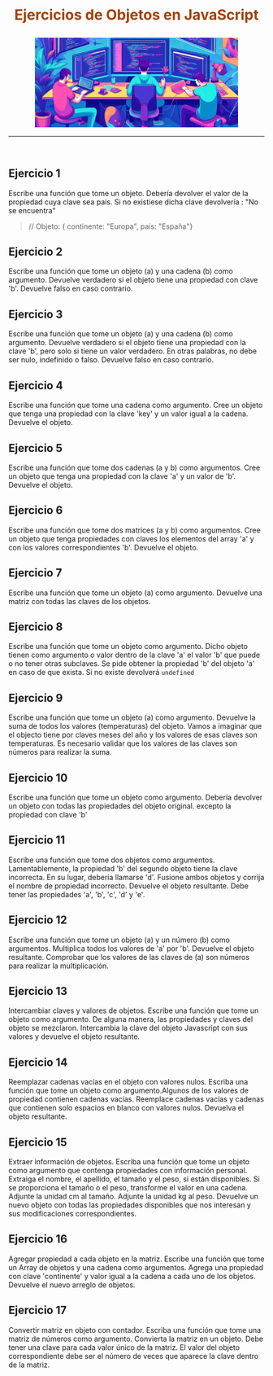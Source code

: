 # <center><p style="color: #A04000; "><B>Ejercicios de Objetos en JavaScript</B></p></center>

<center><img src="img_dev.jpeg" width="400" /></center>

---

<br>

## Ejercicio 1

Escribe una función que tome un objeto. Debería devolver el valor de la propiedad cuya clave sea pais. Si no existiese dicha clave devolvería : "No se encuentra"

> // Objeto: { continente: "Europa", pais: "España"}

## Ejercicio 2

Escribe una función que tome un objeto (a) y una cadena (b) como argumento. Devuelve verdadero si el objeto tiene una propiedad con clave 'b'. Devuelve falso en caso contrario.

## Ejercicio 3

Escribe una función que tome un objeto (a) y una cadena (b) como argumento. Devuelve verdadero si el objeto tiene una propiedad con la clave 'b', pero solo si tiene un valor verdadero. En otras palabras, no debe ser nulo, indefinido o falso. Devuelve falso en caso contrario.

## Ejercicio 4

Escribe una función que tome una cadena como argumento. Cree un objeto que tenga una propiedad con la clave 'key' y un valor igual a la cadena. Devuelve el objeto.

## Ejercicio 5

Escribe una función que tome dos cadenas (a y b) como argumentos. Cree un objeto que tenga una propiedad con la clave 'a' y un valor de 'b'. Devuelve el objeto.

<div class="page"/>

## Ejercicio 6

Escribe una función que tome dos matrices (a y b) como argumentos. Cree un objeto que tenga propiedades con claves los elementos del array 'a' y con los valores correspondientes 'b'. Devuelve el objeto.

## Ejercicio 7

Escribe una función que tome un objeto (a) como argumento. Devuelve una matriz con todas las claves de los objetos.

## Ejercicio 8

Escribe una función que tome un objeto como argumento. Dicho objeto tienen como argumento o valor dentro de la clave 'a' el valor 'b' que puede o no tener otras subclaves. Se pide obtener la propiedad 'b' del objeto 'a' en caso de que exista. Si no existe devolverá `undefined`

## Ejercicio 9

Escribe una función que tome un objeto (a) como argumento. Devuelve la suma de todos los valores (temperaturas) del objeto. Vamos a imaginar que el objecto tiene por claves meses del año y los valores de esas claves son temperaturas.
Es necesario validar que los valores de las claves son números para realizar la suma.

## Ejercicio 10

Escribe una función que tome un objeto como argumento. Debería devolver un objeto con todas las propiedades del objeto original. excepto la propiedad con clave 'b'

## Ejercicio 11

Escribe una función que tome dos objetos como argumentos. Lamentablemente, la propiedad 'b' del segundo objeto tiene la clave incorrecta. En su lugar, debería llamarse 'd'. Fusione ambos objetos y corrija el nombre de propiedad incorrecto. Devuelve el objeto resultante. Debe tener las propiedades 'a', 'b', 'c', 'd' y 'e'.

## Ejercicio 12

Escribe una función que tome un objeto (a) y un número (b) como argumentos. Multiplica todos los valores de 'a' por 'b'. Devuelve el objeto resultante. Comprobar que los valores de las claves de (a) son números para realizar la multiplicación.

## Ejercicio 13

Intercambiar claves y valores de objetos. Escribe una función que tome un objeto como argumento. De alguna manera, las propiedades y claves del objeto se mezclaron. Intercambia la clave del objeto Javascript con sus valores y devuelve el objeto resultante.

## Ejercicio 14

Reemplazar cadenas vacías en el objeto con valores nulos. Escriba una función que tome un objeto como argumento.Algunos de los valores de propiedad contienen cadenas vacías. Reemplace cadenas vacías y cadenas que contienen solo espacios en blanco con valores nulos. Devuelva el objeto resultante.

## Ejercicio 15

Extraer información de objetos. Escriba una función que tome un objeto como argumento que contenga propiedades con información personal. Extraiga el nombre, el apellido, el tamaño y el peso, si están disponibles. Si se proporciona el tamaño o el peso, transforme el valor en una cadena. Adjunte la unidad cm al tamaño. Adjunte la unidad kg al peso. Devuelve un nuevo objeto con todas las propiedades disponibles que nos interesan y sus modificaciones correspondientes.

## Ejercicio 16

Agregar propiedad a cada objeto en la matriz. Escribe una función que tome un Array de objetos y una cadena como argumentos. Agrega una propiedad con clave 'continente' y valor igual a la cadena a cada uno de los objetos. Devuelve el nuevo arreglo de objetos.

## Ejercicio 17

Convertir matriz en objeto con contador. Escriba una función que tome una matriz de números como argumento. Convierta la matriz en un objeto. Debe tener una clave para cada valor único de la matriz. El valor del objeto correspondiente debe ser el número de veces que aparece la clave dentro de la matriz.
